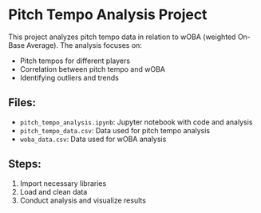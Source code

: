 # Pitch Tempo Analysis Project

This project analyzes pitch tempo data in relation to wOBA (weighted On-Base Average). The analysis focuses on:
- Pitch tempos for different players
- Correlation between pitch tempo and wOBA
- Identifying outliers and trends

## Files:
- `pitch_tempo_analysis.ipynb`: Jupyter notebook with code and analysis
- `pitch_tempo_data.csv`: Data used for pitch tempo analysis
- `woba_data.csv`: Data used for wOBA analysis

## Steps:
1. Import necessary libraries
2. Load and clean data
3. Conduct analysis and visualize results
